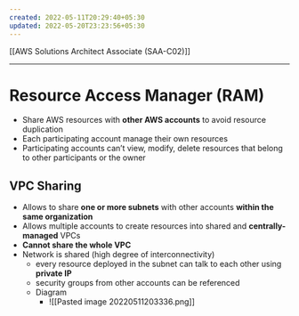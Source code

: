 ```yaml
---
created: 2022-05-11T20:29:40+05:30
updated: 2022-05-20T23:23:56+05:30
---
```

[[AWS Solutions Architect Associate (SAA-C02)]]

---
# Resource Access Manager (RAM)
- Share AWS resources with **other AWS accounts** to avoid resource duplication
- Each participating account manage their own resources
- Participating accounts can’t view, modify, delete resources that belong to other participants or the owner

## VPC Sharing
- Allows to share **one or more subnets** with other accounts **within the same organization**
- Allows multiple accounts to create resources into shared and **centrally-managed** VPCs
- **Cannot share the whole VPC**
- Network is shared (high degree of interconnectivity)
    -   every resource deployed in the subnet can talk to each other using **private IP**
    -   security groups from other accounts can be referenced
    - Diagram
	    - ![[Pasted image 20220511203336.png]]